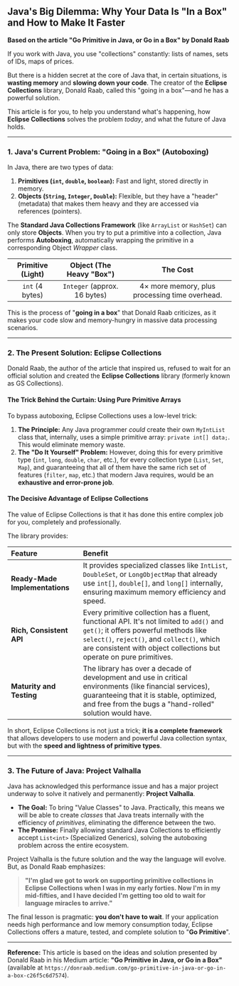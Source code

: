 ## Java's Big Dilemma: Why Your Data Is "In a Box" and How to Make It Faster

**Based on the article "Go Primitive in Java, or Go in a Box" by Donald Raab**

If you work with Java, you use "collections" constantly: lists of names, sets of IDs, maps of prices.

But there is a hidden secret at the core of Java that, in certain situations, is **wasting memory** and **slowing down your code**. The creator of the **Eclipse Collections** library, Donald Raab, called this "going in a box"—and he has a powerful solution.

This article is for you, to help you understand what's happening, how **Eclipse Collections** solves the problem *today*, and what the future of Java holds.

---

### 1. Java's Current Problem: "Going in a Box" (Autoboxing)

In Java, there are two types of data:

1.  **Primitives (`int`, `double`, `boolean`):** Fast and light, stored directly in memory.
2.  **Objects (`String`, `Integer`, `Double`):** Flexible, but they have a "header" (metadata) that makes them heavy and they are accessed via references (pointers).

The **Standard Java Collections Framework** (like `ArrayList` or `HashSet`) can only store **Objects**. When you try to put a primitive into a collection, Java performs **Autoboxing**, automatically wrapping the primitive in a corresponding Object *Wrapper* class.

| Primitive (Light) | Object (The Heavy "Box") | The Cost |
| :---: | :---: | :---: |
| `int` (4 bytes) | `Integer` (approx. 16 bytes) | $4\times$ more memory, plus processing time overhead. |

This is the process of "**going in a box**" that Donald Raab criticizes, as it makes your code slow and memory-hungry in massive data processing scenarios.

---

### 2. The Present Solution: **Eclipse Collections**

Donald Raab, the author of the article that inspired us, refused to wait for an official solution and created the **Eclipse Collections** library (formerly known as GS Collections).

#### The Trick Behind the Curtain: Using Pure Primitive Arrays

To bypass autoboxing, Eclipse Collections uses a low-level trick:

1.  **The Principle:** Any Java programmer *could* create their own `MyIntList` class that, internally, uses a simple primitive array: `private int[] data;`. This would eliminate memory waste.
2.  **The "Do It Yourself" Problem:** However, doing this for every primitive type (`int`, `long`, `double`, `char`, etc.), for every collection type (`List`, `Set`, `Map`), and guaranteeing that all of them have the same rich set of features (`filter`, `map`, etc.) that modern Java requires, would be an **exhaustive and error-prone job**.

#### The Decisive Advantage of Eclipse Collections

The value of Eclipse Collections is that it has done this entire complex job for you, completely and professionally.

The library provides:

| Feature | Benefit |
| :--- | :--- |
| **Ready-Made Implementations** | It provides specialized classes like `IntList`, `DoubleSet`, or `LongObjectMap` that already use `int[]`, `double[]`, and `long[]` internally, ensuring maximum memory efficiency and speed. |
| **Rich, Consistent API** | Every primitive collection has a fluent, functional API. It's not limited to `add()` and `get()`; it offers powerful methods like `select()`, `reject()`, and `collect()`, which are consistent with object collections but operate on pure primitives. |
| **Maturity and Testing** | The library has over a decade of development and use in critical environments (like financial services), guaranteeing that it is stable, optimized, and free from the bugs a "hand-rolled" solution would have. |

In short, Eclipse Collections is not just a trick; **it is a complete framework** that allows developers to use modern and powerful Java collection syntax, but with the **speed and lightness of primitive types**.

---

### 3. The Future of Java: **Project Valhalla**

Java has acknowledged this performance issue and has a major project underway to solve it natively and permanently: **Project Valhalla**.

* **The Goal:** To bring "Value Classes" to Java. Practically, this means we will be able to create *classes* that Java treats internally with the efficiency of *primitives*, eliminating the difference between the two.
* **The Promise:** Finally allowing standard Java Collections to efficiently accept `List<int>` (Specialized Generics), solving the autoboxing problem across the entire ecosystem.

Project Valhalla is the future solution and the way the language will evolve. But, as Donald Raab emphasizes:

> **"I'm glad we got to work on supporting primitive collections in Eclipse Collections when I was in my early forties. Now I'm in my mid-fifties, and I have decided I'm getting too old to wait for language miracles to arrive."**

The final lesson is pragmatic: **you don't have to wait**. If your application needs high performance and low memory consumption today, Eclipse Collections offers a mature, tested, and complete solution to "**Go Primitive**".

***
**Reference:** This article is based on the ideas and solution presented by Donald Raab in his Medium article: **"Go Primitive in Java, or Go in a Box"** (available at `https://donraab.medium.com/go-primitive-in-java-or-go-in-a-box-c26f5c6d7574`).